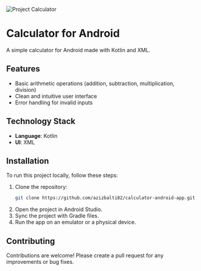 ![Project Calculator](https://github.com/azizbalti82/android_app_calculator/blob/main/project%20calculator-1.png)

# Calculator for Android

A simple calculator for Android made with Kotlin and XML.

## Features
- Basic arithmetic operations (addition, subtraction, multiplication, division)
- Clean and intuitive user interface
- Error handling for invalid inputs

## Technology Stack
- **Language**: Kotlin
- **UI**: XML

## Installation
To run this project locally, follow these steps:

1. Clone the repository:
    ```sh
    git clone https://github.com/azizbalti82/calculator-android-app.git
    ```
2. Open the project in Android Studio.
3. Sync the project with Gradle files.
4. Run the app on an emulator or a physical device.

## Contributing
Contributions are welcome! Please create a pull request for any improvements or bug fixes.

